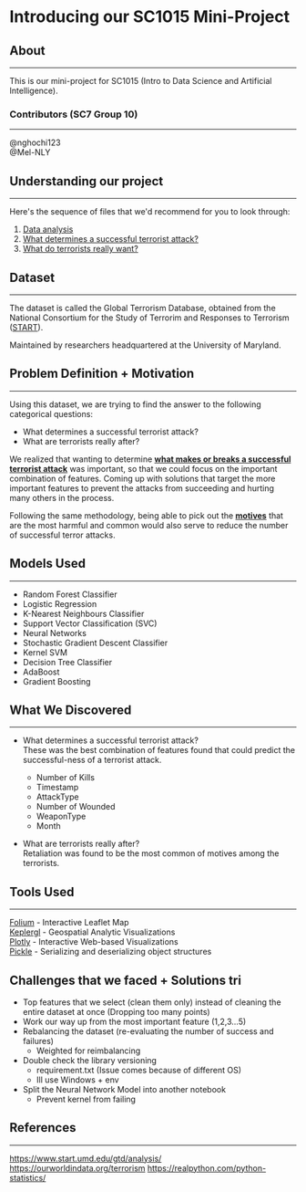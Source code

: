 # Introducing our SC1015 Mini-Project

## About
---
This is our mini-project for SC1015 (Intro to Data Science and Artificial Intelligence).

### Contributors (SC7 Group 10)
---
@nghochi123<br>
@Mel-NLY

## Understanding our project
---
Here's the sequence of files that we'd recommend for you to look through:<br>
1. [Data analysis](Data_analysis.ipynb)
2. [What determines a successful terrorist attack?](What_determines_a_successful_terrorist_attack_.ipynb)
3. [What do terrorists really want?](What_do_terrorists_really_want_.ipynb)

## Dataset
---
The dataset is called the Global Terrorism Database, obtained from the National Consortium for the Study of Terrorim and Responses to Terrorism ([START](https://www.start.umd.edu/gtd/)).

Maintained by researchers headquartered at the University of Maryland. 

## Problem Definition + Motivation
---
Using this dataset, we are trying to find the answer to the following categorical questions:
- What determines a successful terrorist attack?
- What are terrorists really after?

We realized that wanting to determine <u><b>what makes or breaks a successful terrorist attack</b></u> was important, so that we could focus on the important combination of features. Coming up with solutions that target the more important features to prevent the attacks from succeeding and hurting many others in the process.

Following the same methodology, being able to pick out the <u><b>motives</b></u> that are the most harmful and common would also serve to reduce the number of successful terror attacks.


## Models Used
---
- Random Forest Classifier<br>
- Logistic Regression<br>
- K-Nearest Neighbours Classifier<br>
- Support Vector Classification (SVC)<br>
- Neural Networks<br>
- Stochastic Gradient Descent Classifier<br>
- Kernel SVM<br>
- Decision Tree Classifier<br>
- AdaBoost<br>
- Gradient Boosting<br>

## What We Discovered
---
- What determines a successful terrorist attack?<br>
These was the best combination of features found that could predict the successful-ness of a terrorist attack.
    - Number of Kills
    - Timestamp
    - AttackType
    - Number of Wounded
    - WeaponType
    - Month<br>

- What are terrorists really after?<br>
Retaliation was found to be the most common of motives among the terrorists.



## Tools Used
---
[Folium](https://python-visualization.github.io/folium/) - Interactive Leaflet Map<br>
[Keplergl](https://kepler.gl/) - Geospatial Analytic Visualizations<br>
[Plotly](https://plotly.com/) - Interactive Web-based Visualizations<br>
[Pickle](https://docs.python.org/3/library/pickle.html) - Serializing and deserializing object structures

## Challenges that we faced + Solutions tri
- Top features that we select (clean them only) instead of cleaning the entire dataset at once (Dropping too many points)
- Work our way up from the most important feature (1,2,3...5)
- Rebalancing the dataset (re-evaluating the number of success and failures)
    - Weighted for reimbalancing
- Double check the library versioning
    - requirement.txt (Issue comes because of different OS)
    - Ill use Windows + env
- Split the Neural Network Model into another notebook
    - Prevent kernel from failing

## References
---
https://www.start.umd.edu/gtd/analysis/
https://ourworldindata.org/terrorism 
https://realpython.com/python-statistics/<br>
